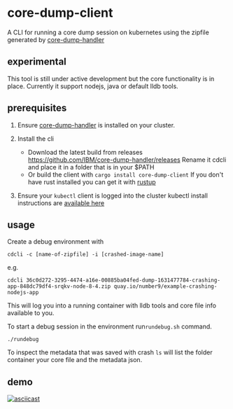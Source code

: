 # core-dump-client

A CLI for running a core dump session on kubernetes using the zipfile generated by [core-dump-handler](https://github.com/IBM/core-dump-handler) 

## experimental

This tool is still under active development but the core functionality is in place. 
Currently it support nodejs, java or default lldb tools. 

## prerequisites 

1. Ensure [core-dump-handler](https://github.com/IBM/core-dump-handler) is installed on your cluster.

2. Install the cli
    * Download the latest build from releases https://github.com/IBM/core-dump-handler/releases
    Rename it cdcli and place it in a folder that is in your $PATH
    * Or build the client with `cargo install core-dump-client`
    If you don't have rust installed you can get it with [rustup](https://rustup.rs)

3. Ensure your `kubectl` client is logged into the cluster
    kubectl install instructions are [available here](https://kubernetes.io/docs/tasks/tools/#kubectl)
   
## usage

Create a debug environment with 
```
cdcli -c [name-of-zipfile] -i [crashed-image-name]
```
e.g. 
```
cdcli 36c0d272-3295-4474-a16e-00885ba04fed-dump-1631477784-crashing-app-848dc79df4-srqkv-node-8-4.zip quay.io/number9/example-crashing-nodejs-app
```

This will log you into a running container with lldb tools and core file info available to you. 

To start a debug session in the environment run`rundebug.sh` command.

```
./rundebug
```

To inspect the metadata that was saved with crash `ls` will list the folder container your core file and the metadata json.

## demo

[![asciicast](https://asciinema.org/a/438878.svg)](https://asciinema.org/a/438878)
